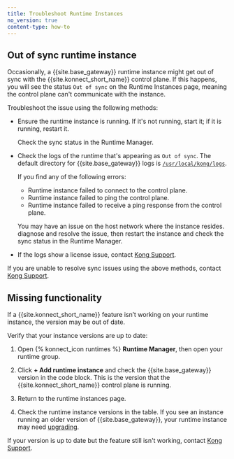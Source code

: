 ```yaml
---
title: Troubleshoot Runtime Instances
no_version: true
content-type: how-to
---
```


## Out of sync runtime instance

Occasionally, a {{site.base_gateway}} runtime instance might get out of sync
with the {{site.konnect_short_name}} control plane. If this happens, you will
see the status `Out of sync` on the Runtime Instances page, meaning the control
plane can't communicate with the instance.

Troubleshoot the issue using the following methods:

* Ensure the runtime instance is running. If it's not running, start it; if it
is running, restart it.

    Check the sync status in the Runtime Manager.

* Check the logs of the runtime that's appearing as `Out of sync`. The default
directory for {{site.base_gateway}} logs is [`/usr/local/kong/logs`](/gateway/latest/reference/configuration/#log_level).

    If you find any of the following errors:

    * Runtime instance failed to connect to the control plane.
    * Runtime instance failed to ping the control plane.
    * Runtime instance failed to receive a ping response from the control plane.

    You may have an issue on the host network where the instance resides.
    diagnose and resolve the issue, then restart the instance and check
    the sync status in the Runtime Manager.

* If the logs show a license issue, contact [Kong Support](https://support.konghq.com/).

If you are unable to resolve sync issues using the above methods, contact
[Kong Support](https://support.konghq.com/).

## Missing functionality

If a {{site.konnect_short_name}} feature isn’t working on your runtime instance,
the version may be out of date.

Verify that your instance versions are up to date:

1. Open {% konnect_icon runtimes %} **Runtime Manager**, then open your runtime group.

1. Click **+ Add runtime instance** and check the {{site.base_gateway}} version
in the code block. This is the version that the {{site.konnect_short_name}} 
control plane is running.

1. Return to the runtime instances page.

1. Check the runtime instance versions in the table. If you see
an instance running an older version of {{site.base_gateway}}, your runtime
instance may need [upgrading](/konnect/runtime-manager/runtime-instances/upgrade).

If your version is up to date but the feature still isn't working, contact
[Kong Support](https://support.konghq.com/).
